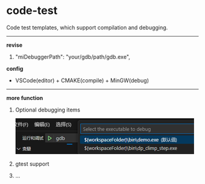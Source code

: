 # code-test
Code test templates, which support compilation and debugging.

---
**revise**

1. "miDebuggerPath": "your/gdb/path/gdb.exe",

**config**

- VSCode(editor) + CMAKE(compile) + MinGW(debug) 

---

**more function**
1. Optional debugging items

    ![Optional debugging items](pic/image.png)

2. gtest support


3. ...
